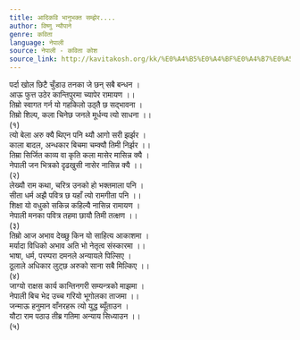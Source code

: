 ```yaml
---
title: आदिकवि भानुभक्त सम्झेर....
author: विष्णु न्यौपाने
genre: कविता
language: नेपाली
source: नेपाली - कविता कोश
source_link: http://kavitakosh.org/kk/%E0%A4%B5%E0%A4%BF%E0%A4%B7%E0%A5%8D%E0%A4%A3%E0%A5%81_%E0%A4%A8%E0%A5%8D%E0%A4%AF%E0%A5%8C%E0%A4%AA%E0%A4%BE%E0%A4%A8%E0%A5%87
---
```


पर्दा खोल छिटै चुँडाउ तनका जे छन् सबै बन्धन ।  
आऊ फुत्त उठेर कान्तिपुरमा च्यापेर रामायण ।।  
तिम्रो स्वागत गर्न यो गहकिलो उठ्तै छ सद्भावना ।  
तिम्रो शिल्प, कला चिनेछ जनले मूर्धन्य त्यो साधना ।।  
(१)  
त्यो बेला अरु क्यै थिएन पनि थ्यौ आगो सरी झर्झर ।  
काला बादल, अन्धकार बिचमा चम्क्यौ तिमी निर्झर ।।  
तिम्रा सिर्जित काव्य वा कृति कला मासेर मासिन्न क्यै ।  
नेपाली जन भित्रको दृढखुसी नासेर नासिन्न क्यै ।।  
(२)  
लेख्यौ राम कथा, चरित्र उनको हो भक्तमाला पनि ।  
सीता धर्म अझै पवित्र छ यहाँ त्यो रामगीता पनि ।।  
शिक्षा यो वधुको सकिन्न कहिल्यै नासिन्न रामायण ।  
नेपाली मनका पवित्र तहमा छायौ तिमी तत्क्षण ।।  
(३)  
तिम्रो आज अभाव देख्छु किन यो साहित्य आकाशमा ।  
मर्यादा विधिको अभाव अति भो नेतृत्व संस्कारमा ।।  
भाषा, धर्म, परम्परा दमनले अन्यायले पिल्सिए ।  
ठूलाले अधिकार लुट्छ अरुको साना सबै मिल्किए ।।  
(४)  
जाग्यो राक्षस कार्य कान्तिनगरी सम्यन्त्रको माझमा ।  
नेपाली बिच भेद उच्च गरियो भूगोलका ताजमा ।।  
जन्माऊ हनुमान वाँनरहरू त्यो युद्ध ब्यूँताउन ।  
यौटा राम पठाउ तीब्र गतिमा अन्याय सिध्याउन ।।  
(५)
